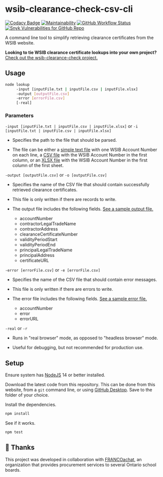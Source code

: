 # wsib-clearance-check-csv-cli

[![Codacy Badge](https://app.codacy.com/project/badge/Grade/3fb7c647878846aa9323994115aa57a9)](https://www.codacy.com/gh/cityssm/wsib-clearance-check-csv-cli/dashboard?utm_source=github.com&utm_medium=referral&utm_content=cityssm/wsib-clearance-check-csv-cli&utm_campaign=Badge_Grade)
[![Maintainability](https://api.codeclimate.com/v1/badges/4ca34e70fd4186fff0ab/maintainability)](https://codeclimate.com/github/cityssm/wsib-clearance-check-csv-cli/maintainability)
[![GitHub Workflow Status](https://img.shields.io/github/actions/workflow/status/cityssm/wsib-clearance-check-csv-cli/test.yml)](https://github.com/cityssm/wsib-clearance-check-csv-cli/actions/workflows/test.yml)
[![Snyk Vulnerabilities for GitHub Repo](https://img.shields.io/snyk/vulnerabilities/github/cityssm/wsib-clearance-check-csv-cli)](https://app.snyk.io/org/cityssm/project/9605d6ee-84f6-41f6-a0c4-b5daa96160ae)

A command line tool to simplify retrieving clearance certificates from the WSIB website.

**Looking to tie WSIB clearance certificate lookups into your own project?**
[Check out the wsib-clearance-check project.](https://github.com/cityssm/wsib-clearance-check)

## Usage

```sh
node lookup
     -input [inputFile.txt | inputFile.csv | inputFile.xlsx]
     -output [outputFile.csv]
     -error [errorFile.csv]
     [-real]
```

### Parameters

`-input [inputFile.txt | inputFile.csv | inputFile.xlsx]` or
`-i [inputFile.txt | inputFile.csv | inputFile.xlsx]`

- Specifies the path to the file that should be parsed.

- The file can be either
  a [simple text file](test/input.txt) with one WSIB Account Number on each line,
  a [CSV file](test/input.csv) with the WSIB Account Number in the first column,
  or an [XLSX file](test/input.xlsx) with the WSIB Account Number in the first column of the first sheet.

`-output [outputFile.csv]` or
`-o [outputFile.csv]`

- Specifies the name of the CSV file that should contain
  successfully retrieved clearance certificates.

- This file is only written if there are records to write.

- The output file includes the following fields.
  [See a sample output file.](test/output.csv)

  - accountNumber
  - contractorLegalTradeName
  - contractorAddress
  - clearanceCertificateNumber
  - validityPeriodStart
  - validityPeriodEnd
  - principalLegalTradeName
  - principalAddress
  - certificateURL

`-error [errorFile.csv]` or
`-e [errorFile.csv]`

- Specifies the name of the CSV file that should contain error messages.

- This file is only written if there are errors to write.

- The error file includes the following fields.
  [See a sample error file.](test/error.csv)

  - accountNumber
  - error
  - errorURL

`-real` or
`-r`

- Runs in "real browser" mode, as opposed to "headless browser" mode.

- Useful for debugging, but not recommended for production use.

## Setup

Ensure system has [NodeJS](https://nodejs.org/) 14 or better installed.

Download the latest code from this repository. This can be done from this website,
from a `git` command line, or using [GitHub Desktop](https://desktop.github.com/).
Save to the folder of your choice.

Install the dependencies.

```sh
npm install
```

See if it works.

```sh
npm test
```

## 🙏 Thanks

This project was developed in collaboration with [FRANCOachat](https://ceafrancoachat.ca/),
an organization that provides procurement services to several Ontario school boards.
